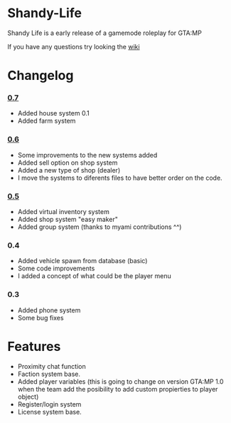 # Shandy-Life

Shandy Life is a early release of a gamemode roleplay for GTA:MP

If you have any questions try looking the [wiki](https://github.com/Daranix/Shandy-Life/wiki)

# Changelog

### [0.7](https://github.com/Daranix/Shandy-Life/commit/34c3a6fe01e249f675c55af6d66b4b476deb60e6)

- Added house system 0.1
- Added farm system 

### [0.6](https://github.com/Daranix/Shandy-Life/commit/28c45ec6fa7377e09e337090f35d9e8b307f3898)

- Some improvements to the new systems added
- Added sell option on shop system
- Added a new type of shop (dealer)
- I move the systems to diferents files to have better order on the code.

### [0.5](https://github.com/Daranix/Shandy-Life/commit/fae92145ee58fe49a14f8ef7d34d9abe2df96d66)

- Added virtual inventory system
- Added shop system "easy maker"
- Added group system (thanks to myami contributions ^^)

### 0.4

- Added vehicle spawn from database (basic)
- Some code improvements
- I added a concept of what could be the player menu

### 0.3

- Added phone system
- Some bug fixes

# Features

- Proximity chat function
- Faction system base.
- Added player variables (this is going to change on version GTA:MP 1.0 when the team add the posibility to add
  custom propierties to player object)
- Register/login system
- License system base.
